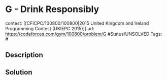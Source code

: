 # G - Drink Responsibly

contest: [[CFICPC/100800/100800|2015 United Kingdom and Ireland Programming Contest (UKIEPC 2015)]]
url: https://codeforces.com/gym/100800/problem/G
#Status/UNSOLVED
Tags: #

## Description

## Solution

